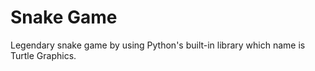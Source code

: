 # Snake Game
Legendary snake game by using Python's built-in library which name is Turtle Graphics.

